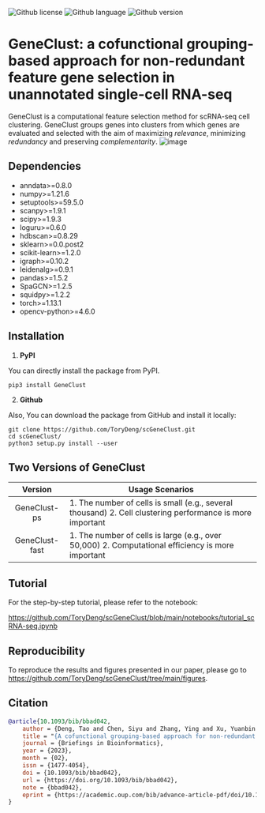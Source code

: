 ![Github license](https://img.shields.io/github/license/ToryDeng/scGeneClust)
![Github language](https://img.shields.io/pypi/pyversions/GeneClust)
![Github version](https://img.shields.io/pypi/v/GeneClust)

# **GeneClust**: a cofunctional grouping-based approach for non-redundant feature gene selection in unannotated single-cell RNA-seq

GeneClust is a computational feature selection method for scRNA-seq cell clustering. GeneClust groups genes into clusters from which genes are evaluated and selected with the aim of maximizing *relevance*, minimizing *redundancy* and preserving *complementarity*.
![image](https://github.com/ToryDeng/scGeneClust/blob/main/docs/images/workflow.png?raw=true)

## Dependencies

- anndata>=0.8.0
- numpy>=1.21.6
- setuptools>=59.5.0
- scanpy>=1.9.1
- scipy>=1.9.3
- loguru>=0.6.0
- hdbscan>=0.8.29
- sklearn>=0.0.post2
- scikit-learn>=1.2.0
- igraph>=0.10.2
- leidenalg>=0.9.1
- pandas>=1.5.2
- SpaGCN>=1.2.5
- squidpy>=1.2.2
- torch>=1.13.1
- opencv-python>=4.6.0

## Installation

1. **PyPI**

You can directly install the package from PyPI.

```
pip3 install GeneClust
```

2. **Github**

Also, You can download the package from GitHub and install it locally:

```
git clone https://github.com/ToryDeng/scGeneClust.git
cd scGeneClust/
python3 setup.py install --user
```

## Two Versions of GeneClust

|  **Version**  | **Usage Scenarios**                                                                                       |
| :--------------: | ----------------------------------------------------------------------------------------------------------- |
|  GeneClust-ps  | 1. The number of cells is small (e.g., several thousand) 2. Cell clustering performance is more important |
| GeneClust-fast | 1. The number of cells is large (e.g., over 50,000) 2. Computational efficiency is more important         |

## Tutorial

For the step-by-step tutorial, please refer to the notebook:

https://github.com/ToryDeng/scGeneClust/blob/main/notebooks/tutorial_scRNA-seq.ipynb


## Reproducibility
To reproduce the results and figures presented in our paper, please go to https://github.com/ToryDeng/scGeneClust/tree/main/figures.

## Citation
```bibtex
@article{10.1093/bib/bbad042,
    author = {Deng, Tao and Chen, Siyu and Zhang, Ying and Xu, Yuanbin and Feng, Da and Wu, Hao and Sun, Xiaobo},
    title = "{A cofunctional grouping-based approach for non-redundant feature gene selection in unannotated single-cell RNA-seq analysis}",
    journal = {Briefings in Bioinformatics},
    year = {2023},
    month = {02},
    issn = {1477-4054},
    doi = {10.1093/bib/bbad042},
    url = {https://doi.org/10.1093/bib/bbad042},
    note = {bbad042},
    eprint = {https://academic.oup.com/bib/advance-article-pdf/doi/10.1093/bib/bbad042/49126753/bbad042.pdf},
}
```